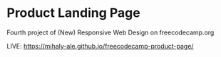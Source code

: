 # Product Landing Page

Fourth project of (New) Responsive Web Design on freecodecamp.org

LIVE: https://mihaly-ale.github.io/freecodecamp-product-page/
